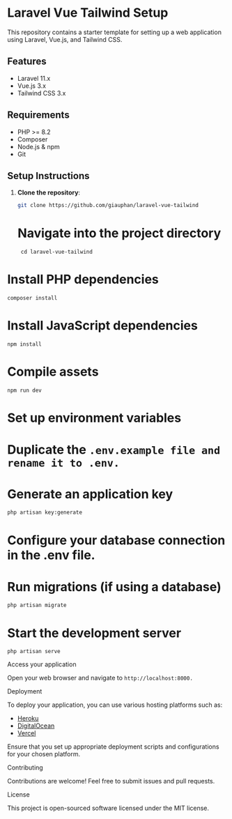 # Laravel Vue Tailwind Setup

This repository contains a starter template for setting up a web application using Laravel, Vue.js, and Tailwind CSS.

## Features

- Laravel 11.x
- Vue.js 3.x
- Tailwind CSS 3.x

## Requirements

- PHP >= 8.2
- Composer
- Node.js & npm
- Git

## Setup Instructions

1. **Clone the repository**:

   ```bash
   git clone https://github.com/giauphan/laravel-vue-tailwind
   ```
   # Navigate into the project directory
   ```
    cd laravel-vue-tailwind
   ```
# Install PHP dependencies
```
composer install
```
# Install JavaScript dependencies
```
npm install
```
# Compile assets
```
npm run dev
```
# Set up environment variables

# Duplicate the ``.env.example file and rename it to .env.``
# Generate an application key
```
php artisan key:generate
```
# Configure your database connection in the .env file.

# Run migrations (if using a database)
```
php artisan migrate
```
# Start the development server
```
php artisan serve
```

Access your application

Open your web browser and navigate to ``http://localhost:8000.``

Deployment

To deploy your application, you can use various hosting platforms such as:

- [Heroku](https://www.heroku.com/)
- [DigitalOcean](https://www.digitalocean.com/)
- [Vercel](https://vercel.com/)

Ensure that you set up appropriate deployment scripts and configurations for your chosen platform.

Contributing

Contributions are welcome! Feel free to submit issues and pull requests.

License 

This project is open-sourced software licensed under the MIT license.
